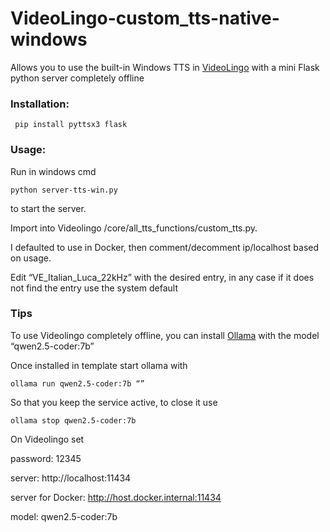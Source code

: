 # VideoLingo-custom_tts-native-windows
Allows you to use the built-in Windows TTS in [VideoLingo](https://github.com/Huanshere/VideoLingo)  with a mini Flask python server completely offline



### Installation:

     pip install pyttsx3 flask


### Usage:

  Run in windows cmd

    python server-tts-win.py 

  to start the server.

Import into Videolingo /core/all_tts_functions/custom_tts.py.

I defaulted to use in Docker, then comment/decomment ip/localhost based on usage.

Edit “VE_Italian_Luca_22kHz” with the desired entry, in any case if it does not find the entry use the system default

### Tips
To use Videolingo completely offline, you can install [Ollama](https://ollama.com/download/windows)  with the model “qwen2.5-coder:7b”

Once installed in template start ollama with

    ollama run qwen2.5-coder:7b “” 

So that you keep the service active, to close it use 

    ollama stop qwen2.5-coder:7b

On Videolingo set 

password: 12345

server: http://localhost:11434

server for Docker: http://host.docker.internal:11434

model: qwen2.5-coder:7b
